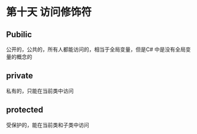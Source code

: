 # 第十天 访问修饰符

## Pubilic

公开的，公共的，所有人都能访问的，相当于全局变量，但是C# 中是没有全局变量的概念的

## private

私有的，只能在当前类中访问

## protected

受保护的，能在当前类和子类中访问